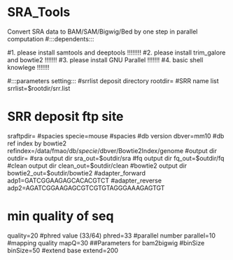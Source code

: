 # SRA_Tools
Convert SRA data to BAM/SAM/Bigwig/Bed by one step in parallel computation
#:::dependents:::

#1. please install samtools and deeptools !!!!!!!!
#2. please install trim_galore and bowtie2 !!!!!!!
#3. please install GNU Parallel !!!!!!!
#4. basic shell knowlege !!!!!!!


#:::parameters setting:::
#srrlist deposit directory
rootdir= 
#SRR name list
srrlist=$rootdir/srr.list 
# SRR deposit ftp site
sraftpdir= 
#spacies
specie=mouse #spacies
#db version
dbver=mm10
#db ref index by bowtie2
refindex=/data/fmao/db/$specie/$dbver/Bowtie2Index/genome 
#output dir
outdir= 
#sra output dir
sra_out=$outdir/sra 
#fq output dir
fq_out=$outdir/fq 
#clean output dir
clean_out=$outdir/clean
#bowtie2 output dir
bowtie2_out=$outdir/bowtie2
#adapter_forward
adp1=GATCGGAAGAGCACACGTCT
#adapter_reverse
adp2=AGATCGGAAGAGCGTCGTGTAGGGAAAGAGTGT
# min quality of seq
quality=20 
#phred value (33/64)
phred=33 
#parallel number
parallel=10 
#mapping quality
mapQ=30
##Parameters for bam2bigwig
#binSize
binSize=50
#extend base
extend=200
